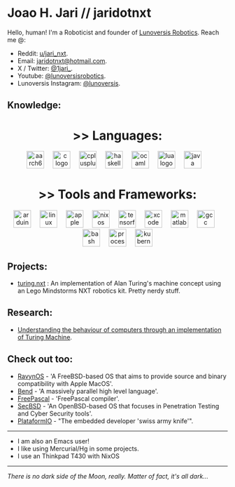 # Joao H. Jari // jaridotnxt

Hello, human! I'm a Roboticist and founder of [Lunoversis Robotics](https://lunoversis.com). Reach me @:
 - Reddit: [u/jari_nxt](https://reddit.com/u/jari_nxt/).
 - Email: [jaridotnxt@hotmail.com](mailto:jaridotnxt@hotmail.com).
 - X / Twitter: [@1jari_](https://twitter.com/1jari_).
 - Youtube: [@lunoversisrobotics](https://youtube.com/@lunoversisrobotics).
 - Lunoversis Instagram: [@lunoversis](https://instagram.com/lunoversis).

## Knowledge:


<div align="center">

# >> Languages:

  <img src="https://cdn.jsdelivr.net/gh/devicons/devicon/icons/aarch64/aarch64-original.svg" height="40" alt="aarch64 logo"  />
  <img width="12" />
  <img src="https://cdn.jsdelivr.net/gh/devicons/devicon/icons/c/c-original.svg" height="40" alt="c logo"  />
  <img width="12" />
  <img src="https://cdn.jsdelivr.net/gh/devicons/devicon/icons/cplusplus/cplusplus-original.svg" height="40" alt="cplusplus logo"  />
  <img width="12" />
  <img src="https://cdn.jsdelivr.net/gh/devicons/devicon/icons/haskell/haskell-original.svg" height="40" alt="haskell logo"  />
  <img width="12" />
  <img src="https://cdn.jsdelivr.net/gh/devicons/devicon/icons/ocaml/ocaml-original.svg" height="40" alt="ocaml logo"  />
  <img width="12" />
  <img src="https://cdn.jsdelivr.net/gh/devicons/devicon/icons/lua/lua-original.svg" height="40" alt="lua logo"  />
  <img width="12" />
  <img src="https://cdn.jsdelivr.net/gh/devicons/devicon/icons/java/java-original.svg" height="40" alt="java logo"  />
  <img width="12" />

# >> Tools and Frameworks:
  <img src="https://cdn.jsdelivr.net/gh/devicons/devicon/icons/arduino/arduino-original.svg" height="40" alt="arduino logo"  />
  <img width="12" />
  <img src="https://cdn.jsdelivr.net/gh/devicons/devicon/icons/linux/linux-original.svg" height="40" alt="linux logo"  />
  <img width="12" />
  <img src="https://cdn.jsdelivr.net/gh/devicons/devicon/icons/apple/apple-original.svg" height="40" alt="apple logo"  />
  <img width="12" />
  <img src="https://cdn.jsdelivr.net/gh/devicons/devicon/icons/nixos/nixos-original.svg" height="40" alt="nixos logo"  />
  <img width="12" />
  <img src="https://cdn.jsdelivr.net/gh/devicons/devicon/icons/tensorflow/tensorflow-original.svg" height="40" alt="tensorflow logo"  />
  <img width="12" />
  <img src="https://cdn.jsdelivr.net/gh/devicons/devicon/icons/xcode/xcode-original.svg" height="40" alt="xcode logo"  />
  <img width="12" />
  <img src="https://cdn.jsdelivr.net/gh/devicons/devicon/icons/matlab/matlab-original.svg" height="40" alt="matlab logo"  />
  <img width="12" />
  <img src="https://cdn.jsdelivr.net/gh/devicons/devicon/icons/gcc/gcc-original.svg" height="40" alt="gcc logo"  />
  <img width="12" />
  <img src="https://cdn.jsdelivr.net/gh/devicons/devicon/icons/bash/bash-original.svg" height="40" alt="bash logo"  />
  <img width="12" />
  <img src="https://cdn.jsdelivr.net/gh/devicons/devicon/icons/processing/processing-original.svg" height="40" alt="processing logo"  />
  <img width="12" />
  <img src="https://cdn.jsdelivr.net/gh/devicons/devicon/icons/kubernetes/kubernetes-plain.svg" height="40" alt="kubernetes logo"  />
  <br>
</div>

## Projects:
 - [turing.nxt](https://github.com/1jari/turingnxt) : An implementation of Alan Turing's machine concept using an Lego Mindstorms NXT robotics kit. Pretty nerdy stuff.
## Research:
 - [Understanding the behaviour of computers through an implementation of Turing Machine](https://periodicos.ufsm.br/cienciaenatura/issue/view/2843).

## Check out too:
- [RavynOS](https://github.com/ravynsoft/ravynos/releases) - 'A FreeBSD-based OS that aims to provide source and binary compatibility with Apple MacOS'.
- [Bend](https://github.com/HigherOrderCO/Bend) - 'A massively parallel high level language'.
- [FreePascal](https://github.com/fpc) - 'FreePascal compiler'.
- [SecBSD](https://github.com/SecBSD) - 'An OpenBSD-based OS that focuses in Penetration Testing and Cyber Security tools'.
- [PlataformIO](https://github.com/platformio/platformio-core) - "The embedded developer 'swiss army knife'".
------

* I am also an Emacs user!
* I like using Mercurial/Hg in some projects.
* I use an Thinkpad T430 with NixOS

------------------------
_There is no dark side of the Moon, really. Matter of fact, it's all dark..._
